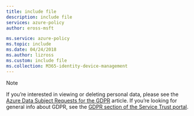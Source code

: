 ```yaml
---
title: include file
description: include file
services: azure-policy
author: eross-msft

ms.service: azure-policy
ms.topic: include
ms.date: 04/24/2018
ms.author: lizross
ms.custom: include file
ms.collection: M365-identity-device-management
---
```


>[!Note] 
>If you’re interested in viewing or deleting personal data, please see the [Azure Data Subject Requests for the GDPR](https://docs.microsoft.com/microsoft-365/compliance/gdpr-dsr-azure) article. If you’re looking for general info about GDPR, see the [GDPR section of the Service Trust portal](https://servicetrust.microsoft.com/ViewPage/GDPRGetStarted).
